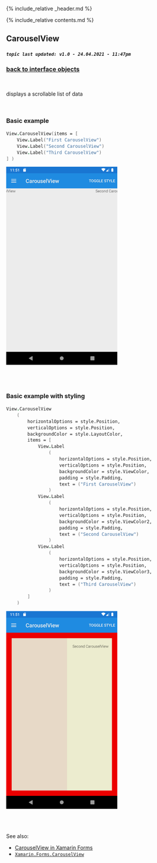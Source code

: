 {% include_relative _header.md %}

{% include_relative contents.md %}

CarouselView
--------

##### `topic last updated: v1.0 - 24.04.2021 - 11:47pm`

### [back to interface objects](view-interface-objects.html#interface-objects)

<br />

displays a scrollable list of data 

<br /> 

### Basic example


```fsharp 
View.CarouselView(items = [
    View.Label("First CarouselView")
    View.Label("Second CarouselView")
    View.Label("Third CarouselView")
] )
```

<img src="images/views/CarouselView-adr-basic.png" width="300">

<br /> <br /> 

### Basic example with styling

```fsharp 
View.CarouselView
    (
        horizontalOptions = style.Position,
        verticalOptions = style.Position,
        backgroundColor = style.LayoutColor,
        items = [
            View.Label
                (
                    horizontalOptions = style.Position,
                    verticalOptions = style.Position,
                    backgroundColor = style.ViewColor,
                    padding = style.Padding,  
                    text = ("First CarouselView")
                )
            View.Label
                (
                    horizontalOptions = style.Position,
                    verticalOptions = style.Position,
                    backgroundColor = style.ViewColor2,
                    padding = style.Padding,  
                    text = ("Second CarouselView")
                )
            View.Label
                (
                    horizontalOptions = style.Position,
                    verticalOptions = style.Position,
                    backgroundColor = style.ViewColor3,
                    padding = style.Padding,  
                    text = ("Third CarouselView")
                )
        ] 
    )
```


<img src="images/views/CarouselView-adr-styled.png" width="300">

<br /> <br /> 

See also:

* [CarouselView in Xamarin Forms](https://docs.microsoft.com/en-us/xamarin/xamarin-forms/user-interface/CarouselView)
* [`Xamarin.Forms.CarouselView`](https://docs.microsoft.com/en-us/dotnet/api/xamarin.forms.carouselview?view=xamarin-forms)